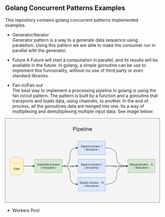 ## Golang Concurrent Patterns Examples
This repository contains golang concurrent patterns implemented examples.

* Generator/Iterator \
Generator pattern is a way to a generate data sequence using paralelism. Using this pattern we are able to make the consumer run in parallel with the generator.
* Future
A Future will start a computation in parallel, and its results will be available in the future. In golang, a simple goroutine can be use to implement this funcionality, without no use of third party or even standard libraries. 

* Fan-in/Fan-out \
The best way to implement a processing pipeline in golang is using the fan in/out pattern. The pattern is built by a function and a goroutine
that transports and loads data, using channels, to another. In the end of process, all the goroutines data are merged into one. Its a way of multiplexing and demultiplexing multiple input data.
See image below:

<p align="center">
    <img src="faninfanout/images/faninfanout.png">
</p>

* Workers Pool
